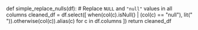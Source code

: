 def simple_replace_nulls(df):
    # Replace `NULL` and `"null"` values in all columns
    cleaned_df = df.select([
        when(col(c).isNull() | (col(c) == "null"), lit(" ")).otherwise(col(c)).alias(c)
        for c in df.columns
    ])
    return cleaned_df
